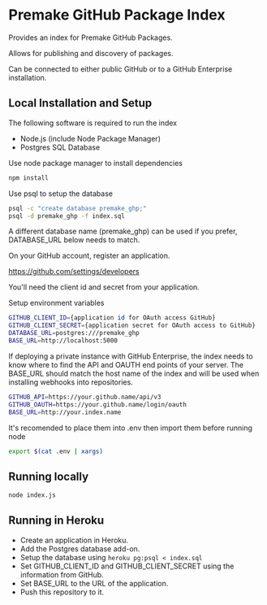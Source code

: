# Premake GitHub Package Index

Provides an index for Premake GitHub Packages.

Allows for publishing and discovery of packages.

Can be connected to either public GitHub or to a GitHub Enterprise installation.

## Local Installation and Setup

The following software is required to run the index

 * Node.js (include Node Package Manager)
 * Postgres SQL Database

Use node package manager to install dependencies

```bash
npm install
```

Use psql to setup the database

```bash
psql -c "create database premake_ghp;"
psql -d premake_ghp -f index.sql
```

A different database name (premake_ghp) can be used if you prefer, DATABASE_URL below needs to match.

On your GitHub account, register an application.

  https://github.com/settings/developers

You'll need the client id and secret from your application.  

Setup environment variables

```bash
GITHUB_CLIENT_ID={application id for OAuth access GitHub}
GITHUB_CLIENT_SECRET={application secret for OAuth access to GitHub}
DATABASE_URL=postgres:///premake_ghp
BASE_URL=http://localhost:5000
```

If deploying a private instance with GitHub Enterprise, the index needs to know where to find the API and OAUTH end points of your server. The BASE_URL should match the host name of the index and will be used when installing webhooks into repositories.

```bash
GITHUB_API=https://your.github.name/api/v3
GITHUB_OAUTH=https://your.github.name/login/oauth
BASE_URL=http://your.index.name
```

It's recomended to place them into .env then import them before running node

```bash
export $(cat .env | xargs)
```

## Running locally

```bash
node index.js
```

## Running in Heroku

  * Create an application in Heroku.
  * Add the Postgres database add-on.
  * Setup the database using `heroku pg:psql < index.sql`
  * Set GITHUB_CLIENT_ID and GITHUB_CLIENT_SECRET using the information from GitHub.
  * Set BASE_URL to the URL of the application.
  * Push this repository to it.

